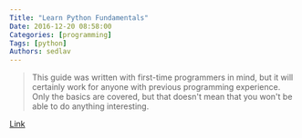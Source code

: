 ```yaml
---
Title: "Learn Python Fundamentals"
Date: 2016-12-20 08:58:00
Categories: [programming]
Tags: [python]
Authors: sedlav
---
```


> This guide was written with first-time programmers in mind, but it will certainly work for anyone with previous programming experience. Only the basics are covered, but that doesn't mean that you won't be able to do anything interesting.

[Link](https://linuxconfig.org/learn-python-fundamentals)
